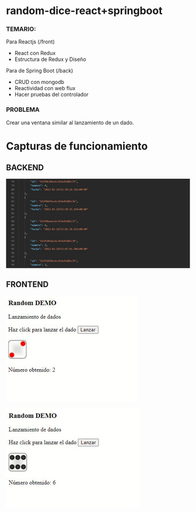 # random-dice-react+springboot

### TEMARIO: 

Para Reactjs (/front)
- React con Redux
- Estructura de Redux y Diseño

Para de Spring Boot (/back)
- CRUD con mongodb
- Reactividad con web flux
- Hacer pruebas del controlador


### PROBLEMA

Crear una ventana similar al lanzamiento de un dado.

# Capturas de funcionamiento

## BACKEND
![Funcionamiento](https://github.com/mdyagual/mentoring35/blob/master/ss/back.JPG)

## FRONTEND

![Funcionamiento](https://github.com/mdyagual/mentoring35/blob/master/ss/front1.JPG)

![Funcionamiento](https://github.com/mdyagual/mentoring35/blob/master/ss/front2.JPG)





